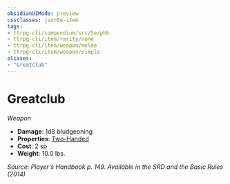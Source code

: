 ```yaml
---
obsidianUIMode: preview
cssclasses: json5e-item
tags:
- ttrpg-cli/compendium/src/5e/phb
- ttrpg-cli/item/rarity/none
- ttrpg-cli/item/weapon/melee
- ttrpg-cli/item/weapon/simple
aliases: 
- "Greatclub"
---
```

# Greatclub
*Weapon*  


- **Damage**: 1d8 bludgeoning
- **Properties**: [Two-Handed](/3-Mechanics/CLI/Rules/item-properties.md#Two-Handed)
- **Cost**: 2 sp
- **Weight**: 10.0 lbs.

*Source: Player's Handbook p. 149. Available in the <span title='Systems Reference Document (5.1)'>SRD</span> and the Basic Rules (2014)*